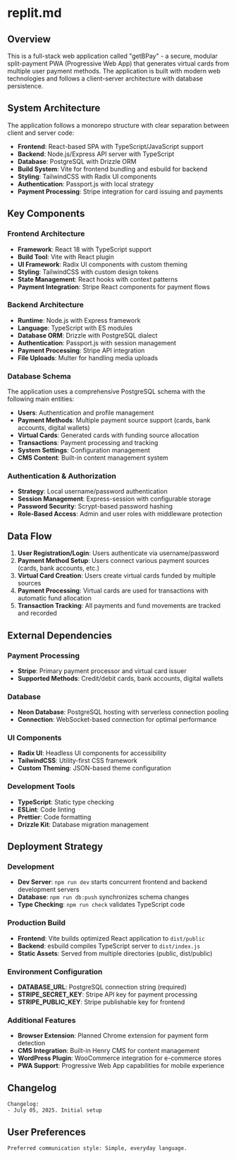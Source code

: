 # replit.md

## Overview

This is a full-stack web application called "getBPay" - a secure, modular split-payment PWA (Progressive Web App) that generates virtual cards from multiple user payment methods. The application is built with modern web technologies and follows a client-server architecture with database persistence.

## System Architecture

The application follows a monorepo structure with clear separation between client and server code:

- **Frontend**: React-based SPA with TypeScript/JavaScript support
- **Backend**: Node.js/Express API server with TypeScript
- **Database**: PostgreSQL with Drizzle ORM
- **Build System**: Vite for frontend bundling and esbuild for backend
- **Styling**: TailwindCSS with Radix UI components
- **Authentication**: Passport.js with local strategy
- **Payment Processing**: Stripe integration for card issuing and payments

## Key Components

### Frontend Architecture
- **Framework**: React 18 with TypeScript support
- **Build Tool**: Vite with React plugin
- **UI Framework**: Radix UI components with custom theming
- **Styling**: TailwindCSS with custom design tokens
- **State Management**: React hooks with context patterns
- **Payment Integration**: Stripe React components for payment flows

### Backend Architecture
- **Runtime**: Node.js with Express framework
- **Language**: TypeScript with ES modules
- **Database ORM**: Drizzle with PostgreSQL dialect
- **Authentication**: Passport.js with session management
- **Payment Processing**: Stripe API integration
- **File Uploads**: Multer for handling media uploads

### Database Schema
The application uses a comprehensive PostgreSQL schema with the following main entities:
- **Users**: Authentication and profile management
- **Payment Methods**: Multiple payment source support (cards, bank accounts, digital wallets)
- **Virtual Cards**: Generated cards with funding source allocation
- **Transactions**: Payment processing and tracking
- **System Settings**: Configuration management
- **CMS Content**: Built-in content management system

### Authentication & Authorization
- **Strategy**: Local username/password authentication
- **Session Management**: Express-session with configurable storage
- **Password Security**: Scrypt-based password hashing
- **Role-Based Access**: Admin and user roles with middleware protection

## Data Flow

1. **User Registration/Login**: Users authenticate via username/password
2. **Payment Method Setup**: Users connect various payment sources (cards, bank accounts, etc.)
3. **Virtual Card Creation**: Users create virtual cards funded by multiple sources
4. **Payment Processing**: Virtual cards are used for transactions with automatic fund allocation
5. **Transaction Tracking**: All payments and fund movements are tracked and recorded

## External Dependencies

### Payment Processing
- **Stripe**: Primary payment processor and virtual card issuer
- **Supported Methods**: Credit/debit cards, bank accounts, digital wallets

### Database
- **Neon Database**: PostgreSQL hosting with serverless connection pooling
- **Connection**: WebSocket-based connection for optimal performance

### UI Components
- **Radix UI**: Headless UI components for accessibility
- **TailwindCSS**: Utility-first CSS framework
- **Custom Theming**: JSON-based theme configuration

### Development Tools
- **TypeScript**: Static type checking
- **ESLint**: Code linting
- **Prettier**: Code formatting
- **Drizzle Kit**: Database migration management

## Deployment Strategy

### Development
- **Dev Server**: `npm run dev` starts concurrent frontend and backend development servers
- **Database**: `npm run db:push` synchronizes schema changes
- **Type Checking**: `npm run check` validates TypeScript code

### Production Build
- **Frontend**: Vite builds optimized React application to `dist/public`
- **Backend**: esbuild compiles TypeScript server to `dist/index.js`
- **Static Assets**: Served from multiple directories (public, dist/public)

### Environment Configuration
- **DATABASE_URL**: PostgreSQL connection string (required)
- **STRIPE_SECRET_KEY**: Stripe API key for payment processing
- **STRIPE_PUBLIC_KEY**: Stripe publishable key for frontend

### Additional Features
- **Browser Extension**: Planned Chrome extension for payment form detection
- **CMS Integration**: Built-in Henry CMS for content management
- **WordPress Plugin**: WooCommerce integration for e-commerce stores
- **PWA Support**: Progressive Web App capabilities for mobile experience

## Changelog

```
Changelog:
- July 05, 2025. Initial setup
```

## User Preferences

```
Preferred communication style: Simple, everyday language.
```
